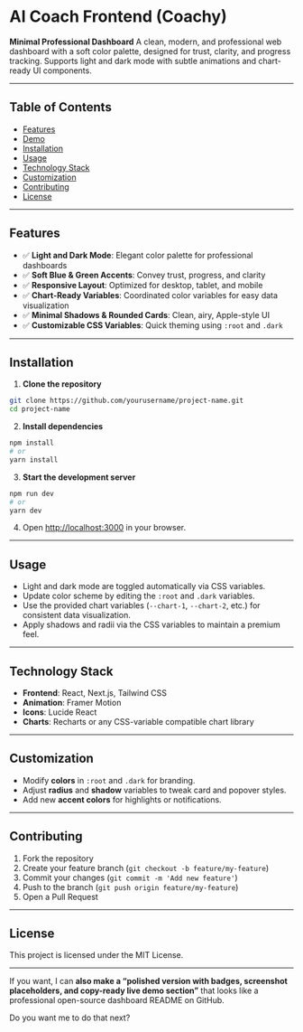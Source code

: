 # AI Coach Frontend (Coachy)

**Minimal Professional Dashboard**
A clean, modern, and professional web dashboard with a soft color palette, designed for trust, clarity, and progress tracking. Supports light and dark mode with subtle animations and chart-ready UI components.

---

## Table of Contents

* [Features](#features)
* [Demo](#demo)
* [Installation](#installation)
* [Usage](#usage)
* [Technology Stack](#technology-stack)
* [Customization](#customization)
* [Contributing](#contributing)
* [License](#license)

---

## Features

* ✅ **Light and Dark Mode**: Elegant color palette for professional dashboards
* ✅ **Soft Blue & Green Accents**: Convey trust, progress, and clarity
* ✅ **Responsive Layout**: Optimized for desktop, tablet, and mobile
* ✅ **Chart-Ready Variables**: Coordinated color variables for easy data visualization
* ✅ **Minimal Shadows & Rounded Cards**: Clean, airy, Apple-style UI
* ✅ **Customizable CSS Variables**: Quick theming using `:root` and `.dark`

---

## Installation

1. **Clone the repository**

```bash
git clone https://github.com/yourusername/project-name.git
cd project-name
```

2. **Install dependencies**

```bash
npm install
# or
yarn install
```

3. **Start the development server**

```bash
npm run dev
# or
yarn dev
```

4. Open [http://localhost:3000](http://localhost:3000) in your browser.

---

## Usage

* Light and dark mode are toggled automatically via CSS variables.
* Update color scheme by editing the `:root` and `.dark` variables.
* Use the provided chart variables (`--chart-1`, `--chart-2`, etc.) for consistent data visualization.
* Apply shadows and radii via the CSS variables to maintain a premium feel.

---

## Technology Stack

* **Frontend**: React, Next.js, Tailwind CSS
* **Animation**: Framer Motion
* **Icons**: Lucide React
* **Charts**: Recharts or any CSS-variable compatible chart library

---

## Customization

* Modify **colors** in `:root` and `.dark` for branding.
* Adjust **radius** and **shadow** variables to tweak card and popover styles.
* Add new **accent colors** for highlights or notifications.

---

## Contributing

1. Fork the repository
2. Create your feature branch (`git checkout -b feature/my-feature`)
3. Commit your changes (`git commit -m 'Add new feature'`)
4. Push to the branch (`git push origin feature/my-feature`)
5. Open a Pull Request

---

## License

This project is licensed under the MIT License.

---

If you want, I can **also make a “polished version with badges, screenshot placeholders, and copy-ready live demo section”** that looks like a professional open-source dashboard README on GitHub.

Do you want me to do that next?
